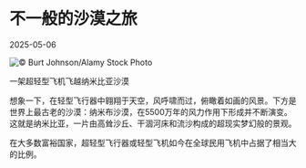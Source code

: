 # 不一般的沙漠之旅

2025-05-06

![](https://cn.bing.com/th?id=OHR.FlyoverNamibia_ZH-CN2114171516_UHD.jpg "© Burt Johnson/Alamy Stock Photo")

一架超轻型飞机飞越纳米比亚沙漠

想象一下，在轻型飞行器中翱翔于天空，风呼啸而过，俯瞰着如画的风景。下方是世界上最古老的沙漠：纳米布沙漠，在5500万年的风力作用下形成并不断演变。这就是纳米比亚，一片由高耸沙丘、干涸河床和流沙构成的超现实梦幻般的景观。

在大多数富裕国家，超轻型飞行器或轻型飞机如今在全球民用飞机中占据了相当大的比例。

